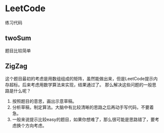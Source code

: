 # LeetCode
练习代码
## twoSum
题目比较简单

## ZigZag
这个题目最初的考虑是用数组组成的矩阵，虽然能做出来，但是LeetCode提示内存超标。后来考虑用数学算法来实现，结果通过了。
那么解决这些问题的一般思路是什么呢？

1. 按照题目的意思，画出示意草稿。
2. 分析草稿，制定算法。大脑中有比较清晰的思路之后再动手写代码，不要着急。
3. 一般来说提示比较easy的题目，如果你想难了，那么很可能是思路错了，要考虑换个方向考虑。
